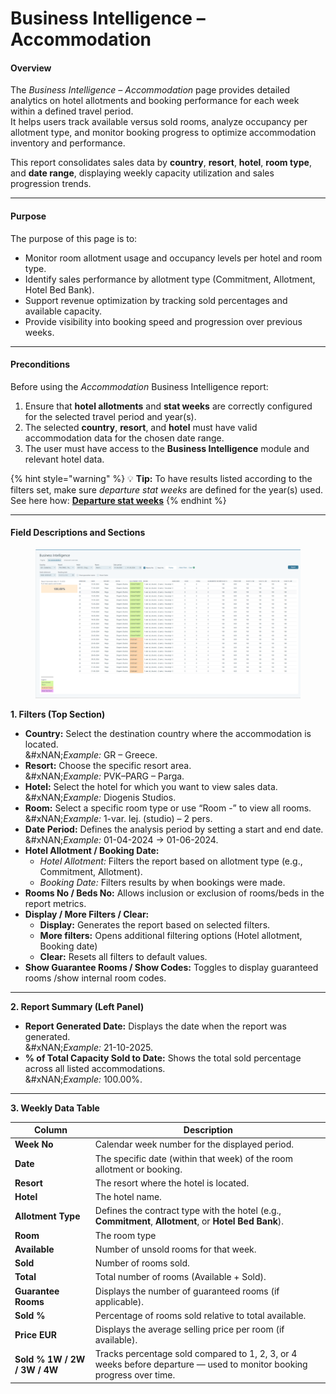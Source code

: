 # Business Intelligence – Accommodation

#### **Overview**

The _Business Intelligence – Accommodation_ page provides detailed analytics on hotel allotments and booking performance for each week within a defined travel period.\
It helps users track available versus sold rooms, analyze occupancy per allotment type, and monitor booking progress to optimize accommodation inventory and performance.

This report consolidates sales data by **country**, **resort**, **hotel**, **room type**, and **date range**, displaying weekly capacity utilization and sales progression trends.

***

#### **Purpose**

The purpose of this page is to:

* Monitor room allotment usage and occupancy levels per hotel and room type.
* Identify sales performance by allotment type (Commitment, Allotment, Hotel Bed Bank).
* Support revenue optimization by tracking sold percentages and available capacity.
* Provide visibility into booking speed and progression over previous weeks.

***

#### **Preconditions**

Before using the _Accommodation_ Business Intelligence report:

1. Ensure that **hotel allotments** and **stat weeks** are correctly configured for the selected travel period and year(s).
2. The selected **country**, **resort**, and **hotel** must have valid accommodation data for the chosen date range.
3. The user must have access to the **Business Intelligence** module and relevant hotel data.

{% hint style="warning" %}
💡 **Tip:** To have results listed according to the filters set, make sure _departure stat weeks_ are defined for the year(s) used.\
See here how: [**Departure stat weeks**](../setup/departure-stat-weeks.md)
{% endhint %}

***

#### **Field Descriptions and Sections**

<figure><img src="../.gitbook/assets/image (4) (1).png" alt=""><figcaption></figcaption></figure>

**1. Filters (Top Section)**

* **Country:** Select the destination country where the accommodation is located.\
  &#xNAN;_&#x45;xample:_ GR – Greece.
* **Resort:** Choose the specific resort area.\
  &#xNAN;_&#x45;xample:_ PVK–PARG – Parga.
* **Hotel:** Select the hotel for which you want to view sales data.\
  &#xNAN;_&#x45;xample:_ Diogenis Studios.
* **Room:** Select a specific room type or use “Room -” to view all rooms.\
  &#xNAN;_&#x45;xample:_ 1-var. lej. (studio) – 2 pers.
* **Date Period:** Defines the analysis period by setting a start and end date.\
  &#xNAN;_&#x45;xample:_ 01-04-2024 → 01-06-2024.
* **Hotel Allotment / Booking Date:**
  * _Hotel Allotment:_ Filters the report based on allotment type (e.g., Commitment, Allotment).
  * _Booking Date:_ Filters results by when bookings were made.
* **Rooms No / Beds No:** Allows inclusion or exclusion of rooms/beds in the report metrics.
* **Display / More Filters / Clear:**
  * **Display:** Generates the report based on selected filters.
  * **More filters:** Opens additional filtering options (Hotel allotment, Booking date)
  * **Clear:** Resets all filters to default values.
* **Show Guarantee Rooms / Show Codes:** Toggles to display guaranteed rooms /show internal room codes.

***

**2. Report Summary (Left Panel)**

* **Report Generated Date:** Displays the date when the report was generated.\
  &#xNAN;_&#x45;xample:_ 21-10-2025.
* **% of Total Capacity Sold to Date:** Shows the total sold percentage across all listed accommodations.\
  &#xNAN;_&#x45;xample:_ 100.00%.

***

**3. Weekly Data Table**

| **Column**                   | **Description**                                                                                                       |
| ---------------------------- | --------------------------------------------------------------------------------------------------------------------- |
| **Week No**                  | Calendar week number for the displayed period.                                                                        |
| **Date**                     | The specific date (within that week) of the room allotment or booking.                                                |
| **Resort**                   | The resort where the hotel is located.                                                                                |
| **Hotel**                    | The hotel name.                                                                                                       |
| **Allotment Type**           | Defines the contract type with the hotel (e.g., **Commitment**, **Allotment**, or **Hotel Bed Bank**).                |
| **Room**                     | The room type                                                                                                         |
| **Available**                | Number of unsold rooms for that week.                                                                                 |
| **Sold**                     | Number of rooms sold.                                                                                                 |
| **Total**                    | Total number of rooms (Available + Sold).                                                                             |
| **Guarantee Rooms**          | Displays the number of guaranteed rooms (if applicable).                                                              |
| **Sold %**                   | Percentage of rooms sold relative to total available.                                                                 |
| **Price EUR**                | Displays the average selling price per room (if available).                                                           |
| **Sold % 1W / 2W / 3W / 4W** | Tracks percentage sold compared to 1, 2, 3, or 4 weeks before departure — used to monitor booking progress over time. |
